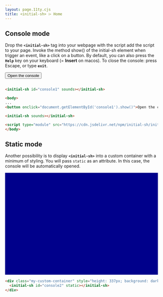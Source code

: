 ```yaml
---
layout: page.11ty.cjs
title: <initial-sh> ⌲ Home
---
```


## Console mode

Drop the **`<initial-sh>`** tag into your webpage with the script add the script to your page.
Invoke the method show() of the initial-sh element when trigger an event, like a click on a button.
By default, you can also press the **`Help`** key on your keyboard (= **Insert** on macos).
To close the console: press Escape, or type **`exit`**.

<initial-sh id="console1" sounds></initial-sh>
<button onclick="document.getElementById('console1').show()">Open the console</button>

```html

<initial-sh id="console1" sounds></initial-sh>

<body>
...
<button onclick="document.getElementById('console1').show()">Open the console</button>

<initial-sh sounds></initial-sh>

<script type="module" src="https://cdn.jsdelivr.net/npm/initial-sh/initial-sh.bundled.js"></script>
</body>
```

## Static mode

Another possibility is to display **`<initial-sh>`** into a custom container with a minimum of styling.
You will pass `static` as an attribute.
In this case, the console will be automatically opened.

<div class="my-custom-container" style="height: 337px; background: darkblue">
  <initial-sh id="console2" static></initial-sh>
</div>

```html
<div class="my-custom-container" style="height: 337px; background: darkblue">
  <initial-sh id="console2" static></initial-sh>
</div>
```
